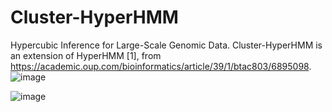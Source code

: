 # Cluster-HyperHMM
Hypercubic Inference for Large-Scale Genomic Data.
Cluster-HyperHMM is an extension of HyperHMM [1], from https://academic.oup.com/bioinformatics/article/39/1/btac803/6895098. 
![image](https://github.com/Dydx1989/Cluster-HyperHMM/assets/53042175/feb73be9-258f-4885-96b4-485dd57ce505)

![image](https://github.com/Dydx1989/Cluster-HyperHMM/assets/53042175/e082be91-9d7d-4d4c-a06c-2bec7281f66b)

